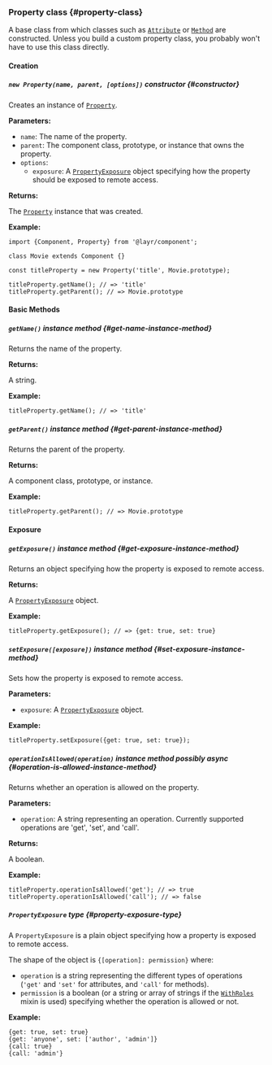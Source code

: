 ### Property <badge type="primary">class</badge> {#property-class}

A base class from which classes such as [`Attribute`](https://layrjs.com/docs/v1/reference/attribute) or [`Method`](https://layrjs.com/docs/v1/reference/method) are constructed. Unless you build a custom property class, you probably won't have to use this class directly.

#### Creation

##### `new Property(name, parent, [options])` <badge type="secondary">constructor</badge> {#constructor}

Creates an instance of [`Property`](https://layrjs.com/docs/v1/reference/property).

**Parameters:**

* `name`: The name of the property.
* `parent`: The component class, prototype, or instance that owns the property.
* `options`:
  * `exposure`: A [`PropertyExposure`](https://layrjs.com/docs/v1/reference/property#property-exposure-type) object specifying how the property should be exposed to remote access.

**Returns:**

The [`Property`](https://layrjs.com/docs/v1/reference/property) instance that was created.

**Example:**

```
import {Component, Property} from '@layr/component';

class Movie extends Component {}

const titleProperty = new Property('title', Movie.prototype);

titleProperty.getName(); // => 'title'
titleProperty.getParent(); // => Movie.prototype
```

#### Basic Methods

##### `getName()` <badge type="secondary-outline">instance method</badge> {#get-name-instance-method}

Returns the name of the property.

**Returns:**

A string.

**Example:**

```
titleProperty.getName(); // => 'title'
```

##### `getParent()` <badge type="secondary-outline">instance method</badge> {#get-parent-instance-method}

Returns the parent of the property.

**Returns:**

A component class, prototype, or instance.

**Example:**

```
titleProperty.getParent(); // => Movie.prototype
```

#### Exposure

##### `getExposure()` <badge type="secondary-outline">instance method</badge> {#get-exposure-instance-method}

Returns an object specifying how the property is exposed to remote access.

**Returns:**

A [`PropertyExposure`](https://layrjs.com/docs/v1/reference/property#property-exposure-type) object.

**Example:**

```
titleProperty.getExposure(); // => {get: true, set: true}
```

##### `setExposure([exposure])` <badge type="secondary-outline">instance method</badge> {#set-exposure-instance-method}

Sets how the property is exposed to remote access.

**Parameters:**

* `exposure`: A [`PropertyExposure`](https://layrjs.com/docs/v1/reference/property#property-exposure-type) object.

**Example:**

```
titleProperty.setExposure({get: true, set: true});
```

##### `operationIsAllowed(operation)` <badge type="secondary-outline">instance method</badge> <badge type="outline">possibly async</badge> {#operation-is-allowed-instance-method}

Returns whether an operation is allowed on the property.

**Parameters:**

* `operation`: A string representing an operation. Currently supported operations are 'get', 'set', and 'call'.

**Returns:**

A boolean.

**Example:**

```
titleProperty.operationIsAllowed('get'); // => true
titleProperty.operationIsAllowed('call'); // => false
```

##### `PropertyExposure` <badge type="primary-outline">type</badge> {#property-exposure-type}

A `PropertyExposure` is a plain object specifying how a property is exposed to remote access.

The shape of the object is `{[operation]: permission}` where:

- `operation` is a string representing the different types of operations (`'get'` and `'set'` for attributes, and `'call'` for methods).
- `permission` is a boolean (or a string or array of strings if the [`WithRoles`](https://layrjs.com/docs/v1/reference/with-roles) mixin is used) specifying whether the operation is allowed or not.

**Example:**

```
{get: true, set: true}
{get: 'anyone', set: ['author', 'admin']}
{call: true}
{call: 'admin'}
```
